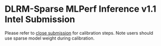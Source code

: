 # DLRM-Sparse MLPerf Inference v1.1 Intel Submission

Please refer to [close submission](../../../../../closed/Intel/calibration/dlrm/pytorch-cpu) for calibration steps.
Note users should use sparse model weight during calibration.
